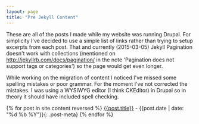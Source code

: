 ```yaml
---
layout: page
title: "Pre Jekyll Content"
---
```


These are all of the posts I made while my website was running Drupal.  For simplicity I've decided to use a simple list of links rather than trying to setup excerpts from each post.  That and currently (2015-03-05) Jekyll Pagination doesn't work with collections (mentioned on <http://jekyllrb.com/docs/pagination/> in the note 'Pagination does not support tags or categories') so the page would get even longer.

While working on the migration of content I noticed I've missed some spelling mistakes or poor grammar.  For the moment I've not corrected the mistakes.  I was using a WYSIWYG editor (I think CKEditor) in Drupal so in theory it should have included spell checking. 

{% for post in site.content reversed %}
  [{{post.title}}]({{post.url}})<span> - {{post.date | date: "%d %b %Y"}}</span>{: .post-meta}
{% endfor %}